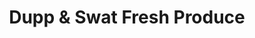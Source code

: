 ---
title: "Dupp & Swat Fresh Produce"
url: /charlotte/dupp-and-swat-fresh-produce/
shop: clothes
---